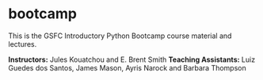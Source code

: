 # bootcamp
This is the GSFC Introductory Python Bootcamp course material and lectures.

<b>Instructors:</b> Jules Kouatchou and E. Brent Smith
<b>Teaching Assistants:</b> Luiz Guedes dos Santos, James Mason, Ayris Narock and Barbara Thompson
